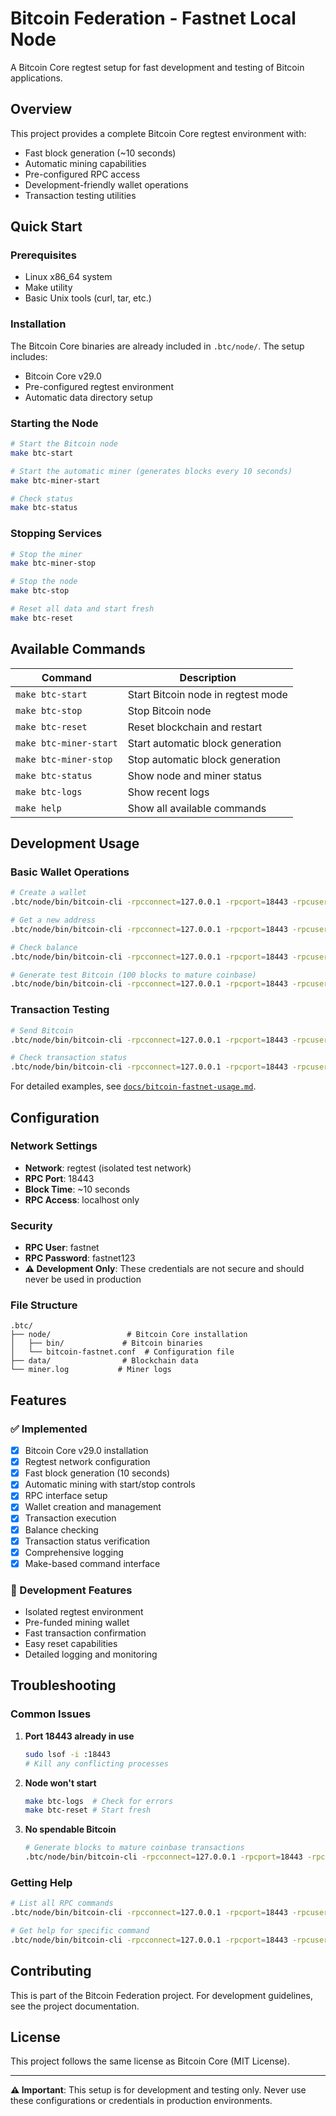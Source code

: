 # Bitcoin Federation - Fastnet Local Node

A Bitcoin Core regtest setup for fast development and testing of Bitcoin applications.

## Overview

This project provides a complete Bitcoin Core regtest environment with:
- Fast block generation (~10 seconds)
- Automatic mining capabilities
- Pre-configured RPC access
- Development-friendly wallet operations
- Transaction testing utilities

## Quick Start

### Prerequisites

- Linux x86_64 system
- Make utility
- Basic Unix tools (curl, tar, etc.)

### Installation

The Bitcoin Core binaries are already included in `.btc/node/`. The setup includes:
- Bitcoin Core v29.0
- Pre-configured regtest environment
- Automatic data directory setup

### Starting the Node

```bash
# Start the Bitcoin node
make btc-start

# Start the automatic miner (generates blocks every 10 seconds)
make btc-miner-start

# Check status
make btc-status
```

### Stopping Services

```bash
# Stop the miner
make btc-miner-stop

# Stop the node
make btc-stop

# Reset all data and start fresh
make btc-reset
```

## Available Commands

| Command | Description |
|---------|-------------|
| `make btc-start` | Start Bitcoin node in regtest mode |
| `make btc-stop` | Stop Bitcoin node |
| `make btc-reset` | Reset blockchain and restart |
| `make btc-miner-start` | Start automatic block generation |
| `make btc-miner-stop` | Stop automatic block generation |
| `make btc-status` | Show node and miner status |
| `make btc-logs` | Show recent logs |
| `make help` | Show all available commands |

## Development Usage

### Basic Wallet Operations

```bash
# Create a wallet
.btc/node/bin/bitcoin-cli -rpcconnect=127.0.0.1 -rpcport=18443 -rpcuser=fastnet -rpcpassword=fastnet123 createwallet "dev_wallet"

# Get a new address
.btc/node/bin/bitcoin-cli -rpcconnect=127.0.0.1 -rpcport=18443 -rpcuser=fastnet -rpcpassword=fastnet123 getnewaddress

# Check balance
.btc/node/bin/bitcoin-cli -rpcconnect=127.0.0.1 -rpcport=18443 -rpcuser=fastnet -rpcpassword=fastnet123 getbalance

# Generate test Bitcoin (100 blocks to mature coinbase)
.btc/node/bin/bitcoin-cli -rpcconnect=127.0.0.1 -rpcport=18443 -rpcuser=fastnet -rpcpassword=fastnet123 generatetoaddress 100 "YOUR_ADDRESS"
```

### Transaction Testing

```bash
# Send Bitcoin
.btc/node/bin/bitcoin-cli -rpcconnect=127.0.0.1 -rpcport=18443 -rpcuser=fastnet -rpcpassword=fastnet123 sendtoaddress "RECIPIENT_ADDRESS" 1.5

# Check transaction status
.btc/node/bin/bitcoin-cli -rpcconnect=127.0.0.1 -rpcport=18443 -rpcuser=fastnet -rpcpassword=fastnet123 gettransaction "TXID"
```

For detailed examples, see [`docs/bitcoin-fastnet-usage.md`](docs/bitcoin-fastnet-usage.md).

## Configuration

### Network Settings
- **Network**: regtest (isolated test network)
- **RPC Port**: 18443
- **Block Time**: ~10 seconds
- **RPC Access**: localhost only

### Security
- **RPC User**: fastnet
- **RPC Password**: fastnet123
- **⚠️ Development Only**: These credentials are not secure and should never be used in production

### File Structure
```
.btc/
├── node/                 # Bitcoin Core installation
│   ├── bin/             # Bitcoin binaries
│   └── bitcoin-fastnet.conf  # Configuration file
├── data/                # Blockchain data
└── miner.log           # Miner logs
```

## Features

### ✅ Implemented
- [x] Bitcoin Core v29.0 installation
- [x] Regtest network configuration
- [x] Fast block generation (10 seconds)
- [x] Automatic mining with start/stop controls
- [x] RPC interface setup
- [x] Wallet creation and management
- [x] Transaction execution
- [x] Balance checking
- [x] Transaction status verification
- [x] Comprehensive logging
- [x] Make-based command interface

### 🔧 Development Features
- Isolated regtest environment
- Pre-funded mining wallet
- Fast transaction confirmation
- Easy reset capabilities
- Detailed logging and monitoring

## Troubleshooting

### Common Issues

1. **Port 18443 already in use**
   ```bash
   sudo lsof -i :18443
   # Kill any conflicting processes
   ```

2. **Node won't start**
   ```bash
   make btc-logs  # Check for errors
   make btc-reset # Start fresh
   ```

3. **No spendable Bitcoin**
   ```bash
   # Generate blocks to mature coinbase transactions
   .btc/node/bin/bitcoin-cli -rpcconnect=127.0.0.1 -rpcport=18443 -rpcuser=fastnet -rpcpassword=fastnet123 generatetoaddress 100 "YOUR_ADDRESS"
   ```

### Getting Help

```bash
# List all RPC commands
.btc/node/bin/bitcoin-cli -rpcconnect=127.0.0.1 -rpcport=18443 -rpcuser=fastnet -rpcpassword=fastnet123 help

# Get help for specific command
.btc/node/bin/bitcoin-cli -rpcconnect=127.0.0.1 -rpcport=18443 -rpcuser=fastnet -rpcpassword=fastnet123 help sendtoaddress
```

## Contributing

This is part of the Bitcoin Federation project. For development guidelines, see the project documentation.

## License

This project follows the same license as Bitcoin Core (MIT License).

---

**⚠️ Important**: This setup is for development and testing only. Never use these configurations or credentials in production environments. 